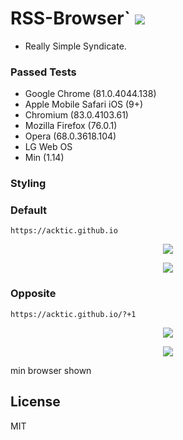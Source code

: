 # RSS-Browser` <img src='https://img.shields.io/github/license/acktic/acktic.github.io?style=social'>

  - Really Simple Syndicate.
  
### Passed Tests

* Google Chrome (81.0.4044.138)
* Apple Mobile Safari iOS (9+)
* Chromium (83.0.4103.61)
* Mozilla Firefox (76.0.1)
* Opera (68.0.3618.104) 
* LG Web OS
* Min (1.14)

### Styling

### Default
`https://acktic.github.io`
<p align='center'><img src='https://ackti.files.wordpress.com/2020/05/9478600271553.png'></p>
<p align='center'><img src='https://ackti.files.wordpress.com/2020/05/6983339229940.png'></p>

### Opposite
`https://acktic.github.io/?+1`
<p align='center'><img src='https://ackti.files.wordpress.com/2020/05/5759628008996.png'></p>
<p align='center'><img src='https://ackti.files.wordpress.com/2020/05/5917154442171.png'></p>
min browser shown

License
----

MIT
